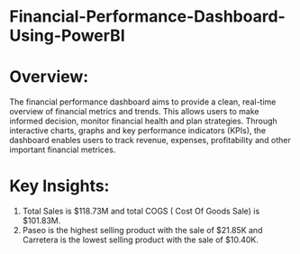 # Financial-Performance-Dashboard-Using-PowerBI
# Overview:
The financial performance dashboard aims to provide a clean, real-time overview of financial metrics and trends. This allows users to make informed decision, monitor financial health and plan strategies. Through interactive charts, graphs and key performance indicators (KPIs), the dashboard enables users to track revenue, expenses, profitability and other important financial metrices.

# Key Insights:
1. Total Sales is $118.73M and total COGS ( Cost Of Goods Sale) is $101.83M.
2. Paseo is the highest selling product with the sale of $21.85K and Carretera is the lowest selling product with the sale of $10.40K.
